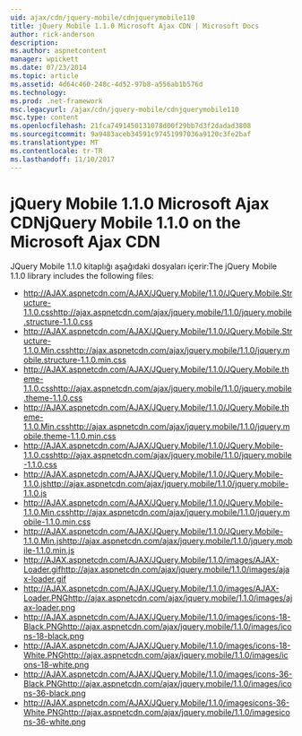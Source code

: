 ```yaml
---
uid: ajax/cdn/jquery-mobile/cdnjquerymobile110
title: jQuery Mobile 1.1.0 Microsoft Ajax CDN | Microsoft Docs
author: rick-anderson
description: 
ms.author: aspnetcontent
manager: wpickett
ms.date: 07/23/2014
ms.topic: article
ms.assetid: 4d64c460-248c-4d52-97b8-a556ab1b576d
ms.technology: 
ms.prod: .net-framework
msc.legacyurl: /ajax/cdn/jquery-mobile/cdnjquerymobile110
msc.type: content
ms.openlocfilehash: 21fca7491450131078d00f29bb7d3f2dadad3808
ms.sourcegitcommit: 9a9483aceb34591c97451997036a9120c3fe2baf
ms.translationtype: MT
ms.contentlocale: tr-TR
ms.lasthandoff: 11/10/2017
---
```

<a name="jquery-mobile-110-on-the-microsoft-ajax-cdn"></a><span data-ttu-id="847bf-102">jQuery Mobile 1.1.0 Microsoft Ajax CDN</span><span class="sxs-lookup"><span data-stu-id="847bf-102">jQuery Mobile 1.1.0 on the Microsoft Ajax CDN</span></span>
====================
<span data-ttu-id="847bf-103">JQuery Mobile 1.1.0 kitaplığı aşağıdaki dosyaları içerir:</span><span class="sxs-lookup"><span data-stu-id="847bf-103">The jQuery Mobile 1.1.0 library includes the following files:</span></span>

- <span data-ttu-id="847bf-104">http://AJAX.aspnetcdn.com/AJAX/JQuery.Mobile/1.1.0/JQuery.Mobile.Structure-1.1.0.css</span><span class="sxs-lookup"><span data-stu-id="847bf-104">http://ajax.aspnetcdn.com/ajax/jquery.mobile/1.1.0/jquery.mobile.structure-1.1.0.css</span></span>
- <span data-ttu-id="847bf-105">http://AJAX.aspnetcdn.com/AJAX/JQuery.Mobile/1.1.0/JQuery.Mobile.Structure-1.1.0.Min.css</span><span class="sxs-lookup"><span data-stu-id="847bf-105">http://ajax.aspnetcdn.com/ajax/jquery.mobile/1.1.0/jquery.mobile.structure-1.1.0.min.css</span></span>
- <span data-ttu-id="847bf-106">http://AJAX.aspnetcdn.com/AJAX/JQuery.Mobile/1.1.0/JQuery.Mobile.theme-1.1.0.css</span><span class="sxs-lookup"><span data-stu-id="847bf-106">http://ajax.aspnetcdn.com/ajax/jquery.mobile/1.1.0/jquery.mobile.theme-1.1.0.css</span></span>
- <span data-ttu-id="847bf-107">http://AJAX.aspnetcdn.com/AJAX/JQuery.Mobile/1.1.0/JQuery.Mobile.theme-1.1.0.Min.css</span><span class="sxs-lookup"><span data-stu-id="847bf-107">http://ajax.aspnetcdn.com/ajax/jquery.mobile/1.1.0/jquery.mobile.theme-1.1.0.min.css</span></span>
- <span data-ttu-id="847bf-108">http://AJAX.aspnetcdn.com/AJAX/JQuery.Mobile/1.1.0/JQuery.Mobile-1.1.0.css</span><span class="sxs-lookup"><span data-stu-id="847bf-108">http://ajax.aspnetcdn.com/ajax/jquery.mobile/1.1.0/jquery.mobile-1.1.0.css</span></span>
- <span data-ttu-id="847bf-109">http://AJAX.aspnetcdn.com/AJAX/JQuery.Mobile/1.1.0/JQuery.Mobile-1.1.0.js</span><span class="sxs-lookup"><span data-stu-id="847bf-109">http://ajax.aspnetcdn.com/ajax/jquery.mobile/1.1.0/jquery.mobile-1.1.0.js</span></span>
- <span data-ttu-id="847bf-110">http://AJAX.aspnetcdn.com/AJAX/JQuery.Mobile/1.1.0/JQuery.Mobile-1.1.0.Min.css</span><span class="sxs-lookup"><span data-stu-id="847bf-110">http://ajax.aspnetcdn.com/ajax/jquery.mobile/1.1.0/jquery.mobile-1.1.0.min.css</span></span>
- <span data-ttu-id="847bf-111">http://AJAX.aspnetcdn.com/AJAX/JQuery.Mobile/1.1.0/JQuery.Mobile-1.1.0.Min.js</span><span class="sxs-lookup"><span data-stu-id="847bf-111">http://ajax.aspnetcdn.com/ajax/jquery.mobile/1.1.0/jquery.mobile-1.1.0.min.js</span></span>
- <span data-ttu-id="847bf-112">http://AJAX.aspnetcdn.com/AJAX/JQuery.Mobile/1.1.0/images/AJAX-Loader.gif</span><span class="sxs-lookup"><span data-stu-id="847bf-112">http://ajax.aspnetcdn.com/ajax/jquery.mobile/1.1.0/images/ajax-loader.gif</span></span>
- <span data-ttu-id="847bf-113">http://AJAX.aspnetcdn.com/AJAX/JQuery.Mobile/1.1.0/images/AJAX-Loader.PNG</span><span class="sxs-lookup"><span data-stu-id="847bf-113">http://ajax.aspnetcdn.com/ajax/jquery.mobile/1.1.0/images/ajax-loader.png</span></span>
- <span data-ttu-id="847bf-114">http://AJAX.aspnetcdn.com/AJAX/JQuery.Mobile/1.1.0/images/icons-18-Black.PNG</span><span class="sxs-lookup"><span data-stu-id="847bf-114">http://ajax.aspnetcdn.com/ajax/jquery.mobile/1.1.0/images/icons-18-black.png</span></span>
- <span data-ttu-id="847bf-115">http://AJAX.aspnetcdn.com/AJAX/JQuery.Mobile/1.1.0/images/icons-18-White.PNG</span><span class="sxs-lookup"><span data-stu-id="847bf-115">http://ajax.aspnetcdn.com/ajax/jquery.mobile/1.1.0/images/icons-18-white.png</span></span>
- <span data-ttu-id="847bf-116">http://AJAX.aspnetcdn.com/AJAX/JQuery.Mobile/1.1.0/images/icons-36-Black.PNG</span><span class="sxs-lookup"><span data-stu-id="847bf-116">http://ajax.aspnetcdn.com/ajax/jquery.mobile/1.1.0/images/icons-36-black.png</span></span>
- <span data-ttu-id="847bf-117">http://AJAX.aspnetcdn.com/AJAX/JQuery.Mobile/1.1.0/imagesicons-36-White.PNG</span><span class="sxs-lookup"><span data-stu-id="847bf-117">http://ajax.aspnetcdn.com/ajax/jquery.mobile/1.1.0/imagesicons-36-white.png</span></span>
